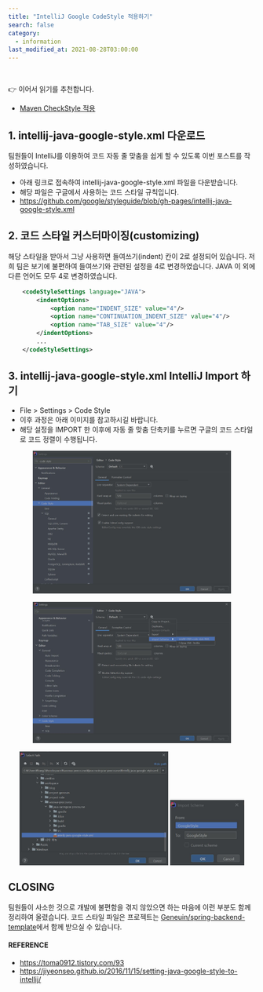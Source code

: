 ```yaml
---
title: "IntelliJ Google CodeStyle 적용하기"
search: false
category:
  - information
last_modified_at: 2021-08-28T03:00:00
---
```


<br>

👉 이어서 읽기를 추천합니다.
- [Maven CheckStyle 적용][maven-checkstyle-link]

## 1. intellij-java-google-style.xml 다운로드
팀원들이 IntelliJ를 이용하여 코드 자동 줄 맞춤을 쉽게 할 수 있도록 이번 포스트를 작성하였습니다. 
- 아래 링크로 접속하여 intellij-java-google-style.xml 파일을 다운받습니다. 
- 해당 파일은 구글에서 사용하는 코드 스타일 규칙입니다.
- <https://github.com/google/styleguide/blob/gh-pages/intellij-java-google-style.xml>

## 2. 코드 스타일 커스터마이징(customizing)

해당 스타일을 받아서 그냥 사용하면 들여쓰기(indent) 칸이 2로 설정되어 있습니다. 
저희 팀은 보기에 불편하여 들여쓰기와 관련된 설정을 4로 변경하였습니다. 
JAVA 이 외에 다른 언어도 모두 4로 변경하였습니다.

```xml
    <codeStyleSettings language="JAVA">
        <indentOptions>
            <option name="INDENT_SIZE" value="4"/>
            <option name="CONTINUATION_INDENT_SIZE" value="4"/>
            <option name="TAB_SIZE" value="4"/>
        </indentOptions>
        ...
    </codeStyleSettings>
```

## 3. intellij-java-google-style.xml IntelliJ Import 하기
- File > Settings > Code Style
- 이후 과정은 아래 이미지를 참고하시길 바랍니다.
- 해당 설정을 IMPORT 한 이후에 자동 줄 맞춤 단축키를 누르면 구글의 코드 스타일로 코드 정렬이 수행됩니다.

<p align="center"><img src="/images/intellij-google-codestyle-1.JPG" width="80%"></p>
<p align="center"><img src="/images/intellij-google-codestyle-2.JPG" width="80%"></p>

<div align="center">
    <img src="/images/intellij-google-codestyle-3.JPG" width="60%">
    <img src="/images/intellij-google-codestyle-4.JPG" width="30%">
</div>

## CLOSING
팀원들이 사소한 것으로 개발에 불편함을 겪지 않았으면 하는 마음에 이런 부분도 함께 정리하여 올렸습니다. 
코드 스타일 파일은 프로젝트는 [Geneuin/spring-backend-template][github-repo-link]에서 함께 받으실 수 있습니다. 

#### REFERENCE
- <https://toma0912.tistory.com/93>
- <https://jiyeonseo.github.io/2016/11/15/setting-java-google-style-to-intellij/>

[maven-checkstyle-link]: https://junhyunny.github.io/information/maven/maven-checkstyle/
[github-repo-link]: https://github.com/Geneuin/spring-backend-template